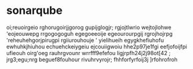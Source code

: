 # sonarqube
oi;reuoirgeio
rghorugoirjjgorog
gupijglogjr;
rgjojtlwrio
wejtojlohwe
'eojeouwepg
rrgogogoguh
egegoeeoije
egeourourpgij
rgrojhojrpg
'reheuhehgorjpirugpi
rgiiurouhouje
'
yielihueih
egygkhefiuhofu
ewhuhkjhiuhou
echuehckeiygeiu
ejcouiigwoiu
hhe2p97je1fgi
eefjofoijfpi
ufieouh
oirg'oeg
rauhrgvounr
wrrfff9efefou
ligjrpfh24j2j98ot[42  ; jrg3;egu;nrg
beguef8fouhour
rivuhrvyrojr;
fhhforfyrfoij3j
]rfohrofroh
